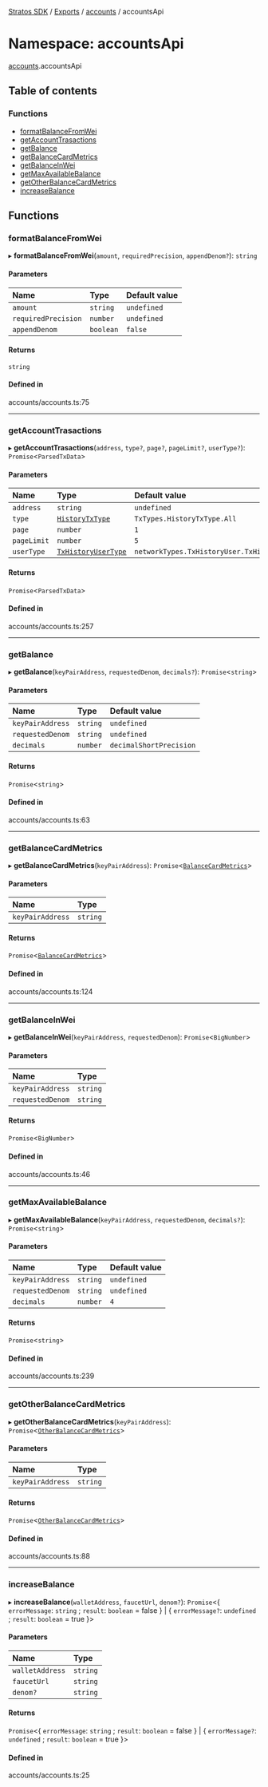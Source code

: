 [Stratos SDK](../README.md) / [Exports](../modules.md) / [accounts](accounts.md) / accountsApi

# Namespace: accountsApi

[accounts](accounts.md).accountsApi

## Table of contents

### Functions

- [formatBalanceFromWei](accounts.accountsApi.md#formatbalancefromwei)
- [getAccountTrasactions](accounts.accountsApi.md#getaccounttrasactions)
- [getBalance](accounts.accountsApi.md#getbalance)
- [getBalanceCardMetrics](accounts.accountsApi.md#getbalancecardmetrics)
- [getBalanceInWei](accounts.accountsApi.md#getbalanceinwei)
- [getMaxAvailableBalance](accounts.accountsApi.md#getmaxavailablebalance)
- [getOtherBalanceCardMetrics](accounts.accountsApi.md#getotherbalancecardmetrics)
- [increaseBalance](accounts.accountsApi.md#increasebalance)

## Functions

### formatBalanceFromWei

▸ **formatBalanceFromWei**(`amount`, `requiredPrecision`, `appendDenom?`): `string`

#### Parameters

| Name | Type | Default value |
| :------ | :------ | :------ |
| `amount` | `string` | `undefined` |
| `requiredPrecision` | `number` | `undefined` |
| `appendDenom` | `boolean` | `false` |

#### Returns

`string`

#### Defined in

accounts/accounts.ts:75

___

### getAccountTrasactions

▸ **getAccountTrasactions**(`address`, `type?`, `page?`, `pageLimit?`, `userType?`): `Promise`\<`ParsedTxData`\>

#### Parameters

| Name | Type | Default value |
| :------ | :------ | :------ |
| `address` | `string` | `undefined` |
| `type` | [`HistoryTxType`](../enums/chain.transactions.chainTxTypes.HistoryTxType.md) | `TxTypes.HistoryTxType.All` |
| `page` | `number` | `1` |
| `pageLimit` | `number` | `5` |
| `userType` | [`TxHistoryUserType`](network.networkTypes.md#txhistoryusertype) | `networkTypes.TxHistoryUser.TxHistorySenderUser` |

#### Returns

`Promise`\<`ParsedTxData`\>

#### Defined in

accounts/accounts.ts:257

___

### getBalance

▸ **getBalance**(`keyPairAddress`, `requestedDenom`, `decimals?`): `Promise`\<`string`\>

#### Parameters

| Name | Type | Default value |
| :------ | :------ | :------ |
| `keyPairAddress` | `string` | `undefined` |
| `requestedDenom` | `string` | `undefined` |
| `decimals` | `number` | `decimalShortPrecision` |

#### Returns

`Promise`\<`string`\>

#### Defined in

accounts/accounts.ts:63

___

### getBalanceCardMetrics

▸ **getBalanceCardMetrics**(`keyPairAddress`): `Promise`\<[`BalanceCardMetrics`](../interfaces/accounts.accountsTypes.BalanceCardMetrics.md)\>

#### Parameters

| Name | Type |
| :------ | :------ |
| `keyPairAddress` | `string` |

#### Returns

`Promise`\<[`BalanceCardMetrics`](../interfaces/accounts.accountsTypes.BalanceCardMetrics.md)\>

#### Defined in

accounts/accounts.ts:124

___

### getBalanceInWei

▸ **getBalanceInWei**(`keyPairAddress`, `requestedDenom`): `Promise`\<`BigNumber`\>

#### Parameters

| Name | Type |
| :------ | :------ |
| `keyPairAddress` | `string` |
| `requestedDenom` | `string` |

#### Returns

`Promise`\<`BigNumber`\>

#### Defined in

accounts/accounts.ts:46

___

### getMaxAvailableBalance

▸ **getMaxAvailableBalance**(`keyPairAddress`, `requestedDenom`, `decimals?`): `Promise`\<`string`\>

#### Parameters

| Name | Type | Default value |
| :------ | :------ | :------ |
| `keyPairAddress` | `string` | `undefined` |
| `requestedDenom` | `string` | `undefined` |
| `decimals` | `number` | `4` |

#### Returns

`Promise`\<`string`\>

#### Defined in

accounts/accounts.ts:239

___

### getOtherBalanceCardMetrics

▸ **getOtherBalanceCardMetrics**(`keyPairAddress`): `Promise`\<[`OtherBalanceCardMetrics`](../interfaces/accounts.accountsTypes.OtherBalanceCardMetrics.md)\>

#### Parameters

| Name | Type |
| :------ | :------ |
| `keyPairAddress` | `string` |

#### Returns

`Promise`\<[`OtherBalanceCardMetrics`](../interfaces/accounts.accountsTypes.OtherBalanceCardMetrics.md)\>

#### Defined in

accounts/accounts.ts:88

___

### increaseBalance

▸ **increaseBalance**(`walletAddress`, `faucetUrl`, `denom?`): `Promise`\<\{ `errorMessage`: `string` ; `result`: `boolean` = false } \| \{ `errorMessage?`: `undefined` ; `result`: `boolean` = true }\>

#### Parameters

| Name | Type |
| :------ | :------ |
| `walletAddress` | `string` |
| `faucetUrl` | `string` |
| `denom?` | `string` |

#### Returns

`Promise`\<\{ `errorMessage`: `string` ; `result`: `boolean` = false } \| \{ `errorMessage?`: `undefined` ; `result`: `boolean` = true }\>

#### Defined in

accounts/accounts.ts:25
